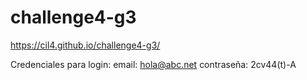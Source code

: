 # challenge4-g3

https://cil4.github.io/challenge4-g3/

Credenciales para login:
email: hola@abc.net
contraseña: 2cv44(t)-A
